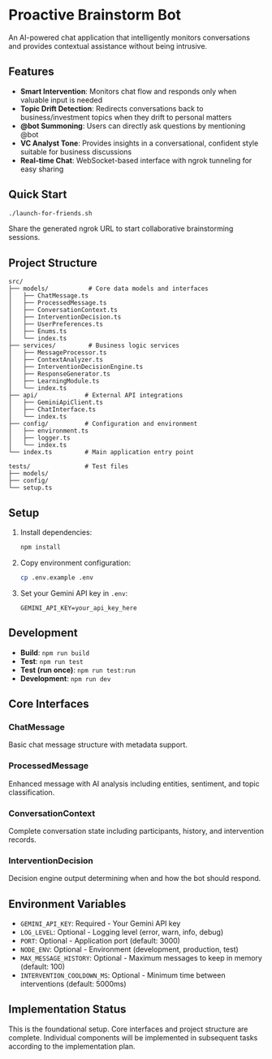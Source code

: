 # Proactive Brainstorm Bot

An AI-powered chat application that intelligently monitors conversations and provides contextual assistance without being intrusive.

## Features

- **Smart Intervention**: Monitors chat flow and responds only when valuable input is needed
- **Topic Drift Detection**: Redirects conversations back to business/investment topics when they drift to personal matters
- **@bot Summoning**: Users can directly ask questions by mentioning @bot
- **VC Analyst Tone**: Provides insights in a conversational, confident style suitable for business discussions
- **Real-time Chat**: WebSocket-based interface with ngrok tunneling for easy sharing

## Quick Start

```bash
./launch-for-friends.sh
```

Share the generated ngrok URL to start collaborative brainstorming sessions.

## Project Structure

```
src/
├── models/           # Core data models and interfaces
│   ├── ChatMessage.ts
│   ├── ProcessedMessage.ts
│   ├── ConversationContext.ts
│   ├── InterventionDecision.ts
│   ├── UserPreferences.ts
│   ├── Enums.ts
│   └── index.ts
├── services/         # Business logic services
│   ├── MessageProcessor.ts
│   ├── ContextAnalyzer.ts
│   ├── InterventionDecisionEngine.ts
│   ├── ResponseGenerator.ts
│   ├── LearningModule.ts
│   └── index.ts
├── api/             # External API integrations
│   ├── GeminiApiClient.ts
│   ├── ChatInterface.ts
│   └── index.ts
├── config/          # Configuration and environment
│   ├── environment.ts
│   ├── logger.ts
│   └── index.ts
└── index.ts         # Main application entry point

tests/               # Test files
├── models/
├── config/
└── setup.ts
```

## Setup

1. Install dependencies:
   ```bash
   npm install
   ```

2. Copy environment configuration:
   ```bash
   cp .env.example .env
   ```

3. Set your Gemini API key in `.env`:
   ```
   GEMINI_API_KEY=your_api_key_here
   ```

## Development

- **Build**: `npm run build`
- **Test**: `npm run test`
- **Test (run once)**: `npm run test:run`
- **Development**: `npm run dev`

## Core Interfaces

### ChatMessage
Basic chat message structure with metadata support.

### ProcessedMessage
Enhanced message with AI analysis including entities, sentiment, and topic classification.

### ConversationContext
Complete conversation state including participants, history, and intervention records.

### InterventionDecision
Decision engine output determining when and how the bot should respond.

## Environment Variables

- `GEMINI_API_KEY`: Required - Your Gemini API key
- `LOG_LEVEL`: Optional - Logging level (error, warn, info, debug)
- `PORT`: Optional - Application port (default: 3000)
- `NODE_ENV`: Optional - Environment (development, production, test)
- `MAX_MESSAGE_HISTORY`: Optional - Maximum messages to keep in memory (default: 100)
- `INTERVENTION_COOLDOWN_MS`: Optional - Minimum time between interventions (default: 5000ms)

## Implementation Status

This is the foundational setup. Core interfaces and project structure are complete. Individual components will be implemented in subsequent tasks according to the implementation plan.